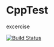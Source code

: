 # CppTest
excercise


[![Build Status](https://travis-ci.org/tlglovewf/CppTest?branch=master)](https://www.travis-ci.org/tlglovewf/CppTest)

